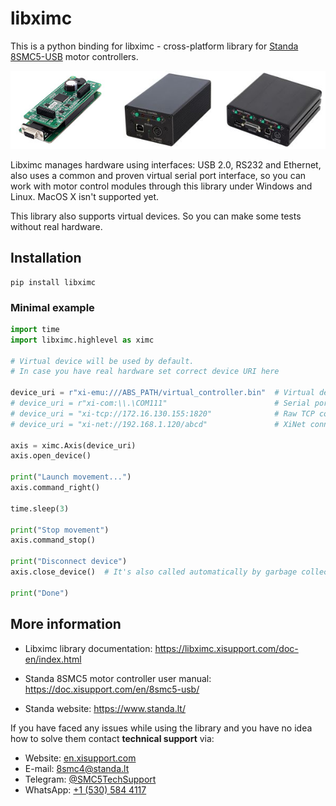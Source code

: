 # libximc

This is a python binding for libximc - cross-platform library for [Standa  8SMC5-USB](https://www.standa.lt/products/catalog/motorised_positioners?item=525) motor controllers. 

![8SMC5-based devices](https://raw.githubusercontent.com/EPC-MSU/libximc/dev-2.14/libximc/docs/8SMC5_based_devices.png)

Libximc manages hardware using interfaces: USB 2.0, RS232 and Ethernet, also uses a common and proven virtual serial port interface, so you can work with motor control modules through this library under Windows and Linux. MacOS X isn't supported yet.

This library also supports virtual devices. So you can make some tests without real hardware.

## Installation

```shell
pip install libximc
```

### Minimal example

```python
import time
import libximc.highlevel as ximc

# Virtual device will be used by default.
# In case you have real hardware set correct device URI here

device_uri = r"xi-emu:///ABS_PATH/virtual_controller.bin"  # Virtual device
# device_uri = r"xi-com:\\.\COM111"                        # Serial port
# device_uri = "xi-tcp://172.16.130.155:1820"              # Raw TCP connection
# device_uri = "xi-net://192.168.1.120/abcd"               # XiNet connection

axis = ximc.Axis(device_uri)
axis.open_device()

print("Launch movement...")
axis.command_right()

time.sleep(3)

print("Stop movement")
axis.command_stop()

print("Disconnect device")
axis.close_device()  # It's also called automatically by garbage collector, so explicit closing is optional

print("Done")
```

## More information

* Libximc library documentation: https://libximc.xisupport.com/doc-en/index.html

* Standa 8SMC5 motor controller user manual: https://doc.xisupport.com/en/8smc5-usb/

* Standa website: https://www.standa.lt/

If you have faced any issues while using the library and you have no idea how to solve them contact **technical support** via:

* Website: [en.xisupport.com](https://en.xisupport.com/account/register)
* E-mail: [8smc4@standa.lt](mailto:8smc4@standa.lt)
* Telegram: [@SMC5TechSupport](https://t.me/SMC5TechSupport)
* WhatsApp: [ +1 (530) 584 4117](https://wa.me/15305844117)
